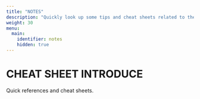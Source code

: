 ```yaml
---
title: "NOTES"
description: "Quickly look up some tips and cheat sheets related to the knowledge."
weight: 30
menu:
  main:
    identifier: notes
    hidden: true
---
```


# CHEAT SHEET INTRODUCE
Quick references and cheat sheets.
